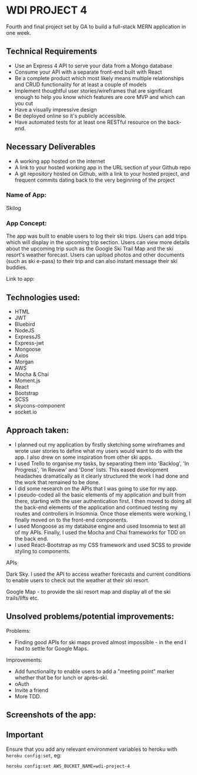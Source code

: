 # WDI PROJECT 4

Fourth and final project set by GA to build a full-stack MERN application in one week.


## Technical Requirements

* Use an Express 4 API to serve your data from a Mongo database
* Consume your API with a separate front-end built with React
* Be a complete product which most likely means multiple relationships and CRUD functionality for at least a couple of models
* Implement thoughtful user stories/wireframes that are significant enough to help you know which features are core MVP and which can you cut
* Have a visually impressive design 
* Be deployed online so it's publicly accessible.
* Have automated tests for at least one RESTful resource on the back-end.


## Necessary Deliverables

* A working app hosted on the internet
* A link to your hosted working app in the URL section of your Github repo
* A git repository hosted on Github, with a link to your hosted project, and frequent commits dating back to the very beginning of the project

### Name of App:

Skilog

### App Concept:

The app was built to enable users to log their ski trips. Users can add trips which will display in the upcoming trip section. Users can view more details about the upcoming trip such as the Google Ski Trail Map and the ski resort's weather forecast. Users can upload photos and other documents (such as ski e-pass) to their trip and can also instant message their ski buddies.

Link to app: [](https://evening-badlands-38731.herokuapp.com)

## Technologies used:

* HTML
* JWT
* Bluebird
* NodeJS
* ExpressJS
* Express-jwt
* Mongoose
* Axios
* Morgan
* AWS
* Mocha & Chai
* Moment.js
* React
* Bootstrap
* SCSS
* skycons-component
* socket.io

## Approach taken:

* I planned out my application by firstly sketching some wireframes and wrote user stories to define what my users would want to do with the app. I also drew on some inspiration from other ski apps. 
* I used Trello to organise my tasks, by separating them into 'Backlog', 'In Progress', 'In Review' and 'Done' lists. This eased development headaches dramatically as it clearly structured the work I had done and the work that remained to be done.
* I did some research on the APIs that I was going to use for my app.
* I pseudo-coded all the basic elements of my application and built from there, starting with the user authentication first. I then moved to doing all the back-end elements of the application and continued testing my routes and controllers in Insomnia. Once those elements were working, I finally moved on to the front-end components.
* I used Mongoose as my database engine and used Insomnia to test all of my APIs. Finally, I used the Mocha and Chai frameworks for TDD on the back end.
* I used React-Bootstrap as my CSS framework and used SCSS to provide styling to components.

APIs

Dark Sky. I used the API to access weather forecasts and current conditions to enable users to check out the weather at their ski resort.

Google Map - to provide the ski resort map and display all of the ski trails/lifts etc.

## Unsolved problems/potential improvements:

Problems:

* Finding good APIs for ski maps proved almost impossible - in the end I had to settle for Google Maps. 

Improvements:

* Add functionality to enable users to add a "meeting point" marker  whether that be for lunch or après-ski.
* oAuth
* Invite a friend 
* More TDD.

## Screenshots of the app:


## Important

Ensure that you add any relevant environment variables to heroku with `heroku config:set`, eg:

`heroku config:set AWS_BUCKET_NAME=wdi-project-4`
## 